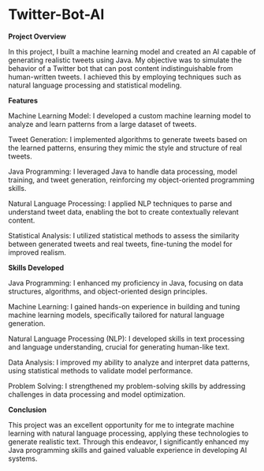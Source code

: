 # Twitter-Bot-AI

**Project Overview**

In this project, I built a machine learning model and created an AI capable of generating realistic tweets using Java. 
My objective was to simulate the behavior of a Twitter bot that can post content indistinguishable from human-written tweets. 
I achieved this by employing techniques such as natural language processing and statistical modeling.

**Features**


Machine Learning Model: I developed a custom machine learning model to analyze and learn patterns from a large dataset of tweets.

Tweet Generation: I implemented algorithms to generate tweets based on the learned patterns, ensuring they mimic the style and structure of real tweets.

Java Programming: I leveraged Java to handle data processing, model training, and tweet generation, reinforcing my object-oriented programming skills.

Natural Language Processing: I applied NLP techniques to parse and understand tweet data, enabling the bot to create contextually relevant content.

Statistical Analysis: I utilized statistical methods to assess the similarity between generated tweets and real tweets, fine-tuning the model for improved realism.


**Skills Developed**


Java Programming: I enhanced my proficiency in Java, focusing on data structures, algorithms, and object-oriented design principles.

Machine Learning: I gained hands-on experience in building and tuning machine learning models, specifically tailored for natural language generation.

Natural Language Processing (NLP): I developed skills in text processing and language understanding, crucial for generating human-like text.

Data Analysis: I improved my ability to analyze and interpret data patterns, using statistical methods to validate model performance.

Problem Solving: I strengthened my problem-solving skills by addressing challenges in data processing and model optimization.


**Conclusion**


This project was an excellent opportunity for me to integrate machine learning with natural language processing, applying these technologies to generate realistic text. 
Through this endeavor, I significantly enhanced my Java programming skills and gained valuable experience in developing AI systems.

